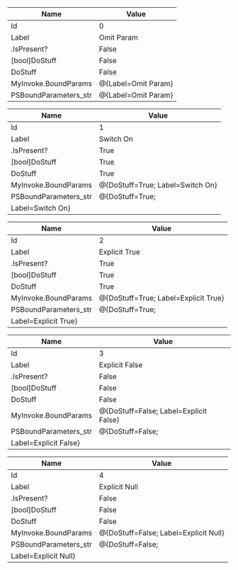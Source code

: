 | Name | Value | 
| - | - |
| Id | 0 |
| Label | Omit Param |
| .IsPresent? | False |
| [bool]DoStuff | False |
| DoStuff | False |
| MyInvoke.BoundParams | @{Label=Omit Param} |
| PSBoundParameters_str | @{Label=Omit Param} |


| Name | Value | 
| - | - |
| Id | 1 |
| Label | Switch On |
| .IsPresent? | True |
| [bool]DoStuff | True |
| DoStuff | True |
| MyInvoke.BoundParams | @{DoStuff=True; Label=Switch On} |
| PSBoundParameters_str | @{DoStuff=True;
 Label=Switch On} |


| Name | Value | 
| - | - |
| Id | 2 |
| Label | Explicit True |
| .IsPresent? | True |
| [bool]DoStuff | True |
| DoStuff | True |
| MyInvoke.BoundParams | @{DoStuff=True; Label=Explicit True} |
| PSBoundParameters_str | @{DoStuff=True;
 Label=Explicit True} |


| Name | Value | 
| - | - |
| Id | 3 |
| Label | Explicit False |
| .IsPresent? | False |
| [bool]DoStuff | False |
| DoStuff | False |
| MyInvoke.BoundParams | @{DoStuff=False; Label=Explicit False} |
| PSBoundParameters_str | @{DoStuff=False;
 Label=Explicit False} |


| Name | Value | 
| - | - |
| Id | 4 |
| Label | Explicit Null |
| .IsPresent? | False |
| [bool]DoStuff | False |
| DoStuff | False |
| MyInvoke.BoundParams | @{DoStuff=False; Label=Explicit Null} |
| PSBoundParameters_str | @{DoStuff=False;
 Label=Explicit Null} |


